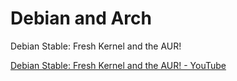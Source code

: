 # Debian and Arch
Debian Stable: Fresh Kernel and the AUR!

[Debian Stable: Fresh Kernel and the AUR! - YouTube](https://www.youtube.com/watch?v=p9AdhNgR69k)